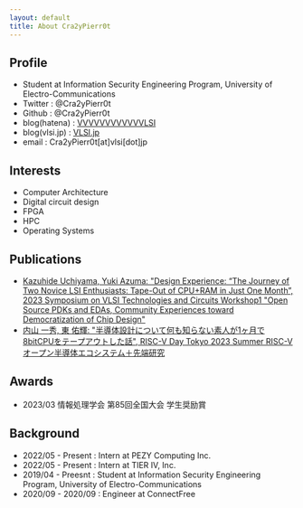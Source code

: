 ```yaml
---
layout: default
title: About Cra2yPierr0t
---
```

## Profile
- Student at Information Security Engineering Program, University of Electro-Communications
- Twitter : @Cra2yPierr0t
- Github : @Cra2yPierr0t
- blog(hatena) : [VVVVVVVVVVVVLSI](https://cra2ypierr0t.hatenablog.jp/)
- blog(vlsi.jp) : [VLSI.jp](vlsi.jp)
- email : Cra2yPierr0t[at]vlsi[dot]jp

## Interests
- Computer Architecture
- Digital circuit design 
- FPGA
- HPC
- Operating Systems

## Publications

- [Kazuhide Uchiyama, Yuki Azuma: "Design Experience: “The Journey of Two Novice LSI Enthusiasts: Tape-Out of CPU+RAM in Just One Month”, 2023 Symposium on VLSI Technologies and Circuits Workshop1 "Open Source PDKs and EDAs, Community Experiences toward Democratization of Chip Design"](https://www.vlsisymposium.org/workshop1.html)
- [内山 一秀, 東 佑輝: "半導体設計について何も知らない素人が1ヶ月で8bitCPUをテープアウトした話", RISC-V Day Tokyo 2023 Summer RISC-Vオープン半導体エコシステム＋先端研究](https://riscv.or.jp/risc-v-day-tokyo-2023-summer/)

## Awards

- 2023/03 情報処理学会 第85回全国大会 学生奨励賞

## Background
- 2022/05 - Present : Intern at PEZY Computing Inc.
- 2022/05 - Present : Intern at TIER IV, Inc.
- 2019/04 - Preesnt : Student at Information Security Engineering Program, University of Electro-Communications
- 2020/09 - 2020/09 : Engineer at ConnectFree

